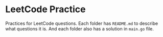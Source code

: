 # LeetCode Practice

Practices for LeetCode questions. Each folder has `README.md` to describe what questions it is. And each folder also has a solution in `main.go` file.
